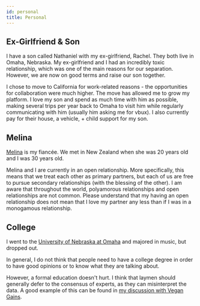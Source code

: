 ```yaml
---
id: personal
title: Personal
---
```


## Ex-Girlfriend & Son

I have a son called Nathaniel with my ex-girlfriend, Rachel. They both live in Omaha, Nebraska. My ex-girlfriend and I had an incredibly toxic relationship, which was one of the main reasons for our separation. However, we are now on good terms and raise our son together.

I chose to move to California for work-related reasons - the opportunities for collaboration were much higher. The move has allowed me to grow my platform. I love my son and spend as much time with him as possible, making several trips per year back to Omaha to visit him while regularly communicating with him (usually him asking me for vbux). I also currently pay for their house, a vehicle, + child support for my son.

## Melina

[Melina](https://www.twitch.tv/melina) is my fiancée. We met in New Zealand when she was 20 years old and I was 30 years old.

Melina and I are currently in an open relationship. More specifically, this means that we treat each other as primary partners, but each of us are free to pursue secondary relationships (with the blessing of the other). I am aware that throughout the world, polyamorous relationships and open relationships are not common. Please understand that my having an open relationship does not mean that I love my partner any less than if I was in a monogamous relationship.

## College

I went to the [University of Nebraska at Omaha](https://www.unomaha.edu/) and majored in music, but dropped out.

In general, I do not think that people need to have a college degree in order to have good opinions or to know what they are talking about.

However, a formal education doesn't hurt. I think that laymen should generally defer to the consensus of experts, as they can misinterpret the data. A good example of this can be found in [my discussion with Vegan Gains](https://www.youtube.com/watch?v=9yK-lO98scI).
